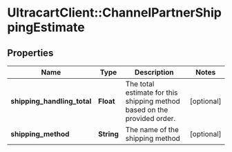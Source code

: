 # UltracartClient::ChannelPartnerShippingEstimate

## Properties
Name | Type | Description | Notes
------------ | ------------- | ------------- | -------------
**shipping_handling_total** | **Float** | The total estimate for this shipping method based on the provided order. | [optional] 
**shipping_method** | **String** | The name of the shipping method | [optional] 


